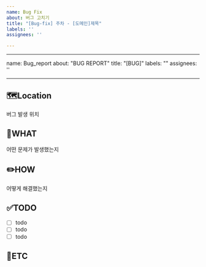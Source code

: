 ```yaml
---
name: Bug Fix
about: 버그 고치기
title: "[Bug-fix] 주차 - [도메인]제목"
labels: ''
assignees: ''

---
```


---
name: Bug_report
about: "BUG REPORT"
title: "[BUG]"
labels: ""
assignees: ''

---

🗺️Location
-
버그 발생 위치

🤷WHAT
-
어떤 문제가 발생했는지

✏️HOW
-
어떻게 해결했는지

✅TODO
-
- [ ] todo
- [ ] todo
- [ ] todo

🐾ETC
-
